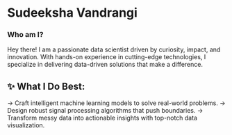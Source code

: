# Sudeeksha Vandrangi 

### Who am I?

Hey there! I am a passionate data scientist driven by curiosity, impact, and innovation. With hands-on experience in cutting-edge technologies, I specialize in delivering data-driven solutions that make a difference.

## ✨ What I Do Best:

-> Craft intelligent machine learning models to solve real-world problems.
-> Design robust signal processing algorithms that push boundaries.
-> Transform messy data into actionable insights with top-notch data visualization.
